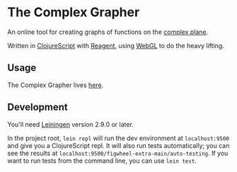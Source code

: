 # The Complex Grapher

An online tool for creating graphs of functions on the [complex
plane](https://en.wikipedia.org/wiki/Complex_plane).

Written in [ClojureScript](https://github.com/clojure/clojurescript) with
[Reagent](https://github.com/reagent-project/reagent), using
[WebGL](https://developer.mozilla.org/en-US/docs/Web/API/WebGL_API) to do the
heavy lifting.

## Usage

The Complex Grapher lives [here](https://talbrenev.com/complexgrapher).

## Development

You'll need [Leiningen](https://github.com/technomancy/leiningen) version 2.9.0 or later.

In the project root, `lein repl` will run the dev environment at
`localhost:9500` and give you a ClojureScript repl. It will also run tests
automatically; you can see the results at
`localhost:9500/figwheel-extra-main/auto-testing`. If you want to run tests
from the command line, you can use `lein test`.
